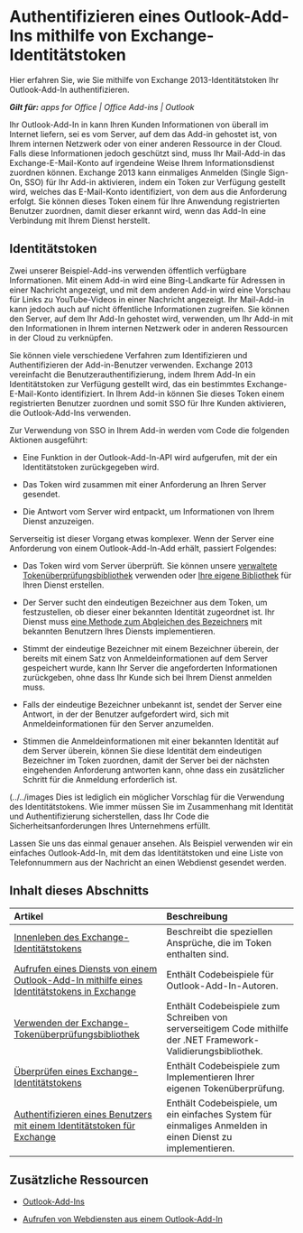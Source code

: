 
# Authentifizieren eines Outlook-Add-Ins mithilfe von Exchange-Identitätstoken
Hier erfahren Sie, wie Sie mithilfe von Exchange 2013-Identitätstoken Ihr Outlook-Add-In authentifizieren.

 _**Gilt für:** apps for Office | Office Add-ins | Outlook_

Ihr Outlook-Add-In in kann Ihren Kunden Informationen von überall im Internet liefern, sei es vom Server, auf dem das Add-in gehostet ist, von Ihrem internen Netzwerk oder von einer anderen Ressource in der Cloud. Falls diese Informationen jedoch geschützt sind, muss Ihr Mail-Add-in das Exchange-E-Mail-Konto auf irgendeine Weise Ihrem Informationsdienst zuordnen können. Exchange 2013 kann einmaliges Anmelden (Single Sign-On, SSO) für Ihr Add-in aktivieren, indem ein Token zur Verfügung gestellt wird, welches das E-Mail-Konto identifiziert, von dem aus die Anforderung erfolgt. Sie können dieses Token einem für Ihre Anwendung registrierten Benutzer zuordnen, damit dieser erkannt wird, wenn das Add-In eine Verbindung mit Ihrem Dienst herstellt.

## Identitätstoken


Zwei unserer Beispiel-Add-ins verwenden öffentlich verfügbare Informationen. Mit einem Add-in wird eine Bing-Landkarte für Adressen in einer Nachricht angezeigt, und mit dem anderen Add-in wird eine Vorschau für Links zu YouTube-Videos in einer Nachricht angezeigt. Ihr Mail-Add-in kann jedoch auch auf nicht öffentliche Informationen zugreifen. Sie können den Server, auf dem Ihr Add-In gehostet wird, verwenden, um Ihr Add-in mit den Informationen in Ihrem internen Netzwerk oder in anderen Ressourcen in der Cloud zu verknüpfen.

Sie können viele verschiedene Verfahren zum Identifizieren und Authentifizieren der Add-in-Benutzer verwenden. Exchange 2013 vereinfacht die Benutzerauthentifizierung, indem Ihrem Add-In ein Identitätstoken zur Verfügung gestellt wird, das ein bestimmtes Exchange-E-Mail-Konto identifiziert. In Ihrem Add-in können Sie dieses Token einem registrierten Benutzer zuordnen und somit SSO für Ihre Kunden aktivieren, die Outlook-Add-Ins verwenden. 

Zur Verwendung von SSO in Ihrem Add-in werden vom Code die folgenden Aktionen ausgeführt:


- Eine Funktion in der Outlook-Add-In-API wird aufgerufen, mit der ein Identitätstoken zurückgegeben wird.
    
- Das Token wird zusammen mit einer Anforderung an Ihren Server gesendet.
    
- Die Antwort vom Server wird entpackt, um Informationen von Ihrem Dienst anzuzeigen.
    
Serverseitig ist dieser Vorgang etwas komplexer. Wenn der Server eine Anforderung von einem Outlook-Add-In-Add erhält, passiert Folgendes:


- Das Token wird vom Server überprüft. Sie können unsere [verwaltete Tokenüberprüfungsbibliothek](http://msdn.microsoft.com/de-de/library/f7f4813a-3b2d-47bb-bf93-71b64620a56b%28Office.15%29.aspx) verwenden oder [Ihre eigene Bibliothek](http://msdn.microsoft.com/de-de/library/8503a3e8-458a-4a4e-9e95-65cd7bb1954d%28Office.15%29.aspx) für Ihren Dienst erstellen.
    
- Der Server sucht den eindeutigen Bezeichner aus dem Token, um festzustellen, ob dieser einer bekannten Identität zugeordnet ist. Ihr Dienst muss [eine Methode zum Abgleichen des Bezeichners](http://msdn.microsoft.com/de-de/library/bb28ca39-1780-4162-a899-7be5825beb8e%28Office.15%29.aspx) mit bekannten Benutzern Ihres Diensts implementieren.
    
- Stimmt der eindeutige Bezeichner mit einem Bezeichner überein, der bereits mit einem Satz von Anmeldeinformationen auf dem Server gespeichert wurde, kann Ihr Server die angeforderten Informationen zurückgeben, ohne dass Ihr Kunde sich bei Ihrem Dienst anmelden muss.
    
- Falls der eindeutige Bezeichner unbekannt ist, sendet der Server eine Antwort, in der der Benutzer aufgefordert wird, sich mit Anmeldeinformationen für den Server anzumelden.
    
- Stimmen die Anmeldeinformationen mit einer bekannten Identität auf dem Server überein, können Sie diese Identität dem eindeutigen Bezeichner im Token zuordnen, damit der Server bei der nächsten eingehenden Anforderung antworten kann, ohne dass ein zusätzlicher Schritt für die Anmeldung erforderlich ist.
    

(../../images  Dies ist lediglich ein möglicher Vorschlag für die Verwendung des Identitätstokens. Wie immer müssen Sie im Zusammenhang mit Identität und Authentifizierung sicherstellen, dass Ihr Code die Sicherheitsanforderungen Ihres Unternehmens erfüllt.

Lassen Sie uns das einmal genauer ansehen. Als Beispiel verwenden wir ein einfaches Outlook-Add-In, mit dem das Identitätstoken und eine Liste von Telefonnummern aus der Nachricht an einen Webdienst gesendet werden. 


## Inhalt dieses Abschnitts




|**Artikel**|**Beschreibung**|
|:-----|:-----|
|[Innenleben des Exchange-Identitätstokens](../outlook/inside-the-identity-token.md)|Beschreibt die speziellen Ansprüche, die im Token enthalten sind.|
|[Aufrufen eines Diensts von einem Outlook-Add-In mithilfe eines Identitätstokens in Exchange](../outlook/call-a-service-by-using-an-identity-token.md)|Enthält Codebeispiele für Outlook-Add-In-Autoren.|
|[Verwenden der Exchange-Tokenüberprüfungsbibliothek](../outlook/use-the-token-validation-library.md)|Enthält Codebeispiele zum Schreiben von serverseitigem Code mithilfe der .NET Framework-Validierungsbibliothek.|
|[Überprüfen eines Exchange-Identitätstokens](../outlook/validate-an-identity-token.md)|Enthält Codebeispiele zum Implementieren Ihrer eigenen Tokenüberprüfung.|
|[Authentifizieren eines Benutzers mit einem Identitätstoken für Exchange](../outlook/authenticate-a-user-with-an-identity-token.md)|Enthält Codebeispiele, um ein einfaches System für einmaliges Anmelden in einen Dienst zu implementieren.|

## Zusätzliche Ressourcen



- [Outlook-Add-Ins](../outlook/outlook-add-ins.md)
    
- [Aufrufen von Webdiensten aus einem Outlook-Add-In](../outlook/web-services.md)
    


